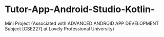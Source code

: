 # Tutor-App-Android-Studio-Kotlin-
Mini Project (Associated with ADVANCED ANDROID APP DEVELOPMENT Subject [CSE227] at Lovely Professional University)
